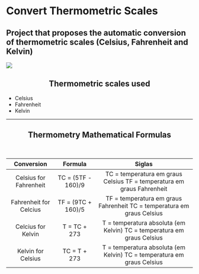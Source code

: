 # Convert Thermometric Scales
## Project that proposes the automatic conversion of thermometric scales (Celsius, Fahrenheit and Kelvin)
 
<div aling="center">
  <img src="https://user-images.githubusercontent.com/38354809/150409936-46240276-97de-4c02-81ab-982410b14bd5.PNG" />
 </div>
 
 <div>
  <h2 align="center">Thermometric scales used</h2>
  <ul>
    <li>Celsius</li>
    <li>Fahrenheit</li>
    <li>Kelvin</li>
  </ul>
 </div>
 
 <hr>
 
 <div>
  <h2 align="center">Thermometry Mathematical Formulas</h2><br>
  
|       Conversion       |        Formula       |                                 Siglas                                 |
|:----------------------:|:--------------------:|:----------------------------------------------------------------------:|
| Celsius for Fahrenheit | TC = (5TF - 160)/9   | TC = temperatura em graus Celsius TF = temperatura em graus Fahrenheit |
| Fahrenheit for Celcius | TF = (9TC + 160)/5   | TF = temperatura em graus Fahrenheit TC = temperatura em graus Celsius |
|   Celcius for Kelvin   | T = TC + 273         | T = temperatura absoluta (em Kelvin) TC = temperatura em graus Celsius |
| Kelvin for Celsius     | TC = T + 273         | T = temperatura absoluta (em Kelvin) TC = temperatura em graus Celsius |

